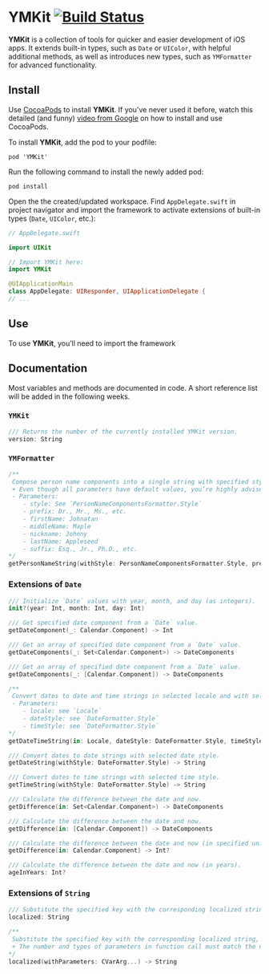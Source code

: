 # YMKit [![Build Status](https://travis-ci.com/yakovmanshin/YMKit.svg?branch=master)](https://travis-ci.com/yakovmanshin/YMKit)
**YMKit** is a collection of tools for quicker and easier development of iOS apps. It extends built-in types, such as `Date` or `UIColor`, with helpful additional methods, as well as introduces new types, such as `YMFormatter` for advanced functionality.

## Install
Use [CocoaPods](https://fwd2.net/cocoapods) to install **YMKit**. If you’ve never used it before, watch this detailed (and funny) [video from Google](https://fwd2.net/cocoapods-tutorial) on how to install and use CocoaPods.

To install **YMKit**, add the pod to your podfile:
```
pod 'YMKit'
```

Run the following command to install the newly added pod:
```
pod install
```

Open the the created/updated workspace. Find `AppDelegate.swift` in project navigator and import the framework to activate extensions of built-in types (`Date`, `UIColor`, etc.):
```swift
// AppDelegate.swift

import UIKit

// Import YMKit here:
import YMKit

@UIApplicationMain
class AppDelegate: UIResponder, UIApplicationDelegate {
// ...
```

## Use
To use **YMKit**, you’ll need to import the framework

## Documentation
Most variables and methods are documented in code. A short reference list will be added in the following weeks.

### `YMKit`
```swift
/// Returns the number of the currently installed YMKit version.
version: String
```

### `YMFormatter`
```swift
/**
 Compose person name components into a single string with specified style.
 + Even though all parameters have default values, you’re highly advised to specify at least one name component; otherwise, you’ll get an empty string.
 - Parameters:
    - style: See `PersonNameComponentsFormatter.Style`
    - prefix: Dr., Mr., Ms., etc.
    - firstName: Johnatan
    - middleName: Maple
    - nickname: Johnny
    - lastName: Appleseed
    - suffix: Esq., Jr., Ph.D., etc.
*/
getPersonNameString(withStyle: PersonNameComponentsFormatter.Style, prefix: String?, firstName: String?, middleName: String?, nickname:String?, lastName: String?, suffix: String?) -> String
```

### Extensions of `Date`

```swift
/// Initialize `Date` values with year, month, and day (as integers).
init?(year: Int, month: Int, day: Int)
```

```swift
/// Get specified date component from a `Date` value.
getDateComponent(_: Calendar.Component) -> Int
```

```swift
/// Get an array of specified date component from a `Date` value.
getDateComponents(_: Set<Calendar.Component>) -> DateComponents
```

```swift
/// Get an array of specified date component from a `Date` value.
getDateComponents(_: [Calendar.Component]) -> DateComponents
```

```swift
/**
 Convert dates to date and time strings in selected locale and with selected date and time style.
 - Parameters:
    - locale: see `Locale`
    - dateStyle: see `DateFormatter.Style`
    - timeStyle: see `DateFormatter.Style`
*/
getDateTimeString(in: Locale, dateStyle: DateFormatter.Style, timeStyle: DateFormatter.Style) -> String
```

```swift
/// Convert dates to date strings with selected date style.
getDateString(withStyle: DateFormatter.Style) -> String
```

```swift
/// Convert dates to time strings with selected time style.
getTimeString(withStyle: DateFormatter.Style) -> String
```

```swift
/// Calculate the difference between the date and now.
getDifference(in: Set<Calendar.Component>) -> DateComponents
```

```swift
/// Calculate the difference between the date and now.
getDifference(in: [Calendar.Component]) -> DateComponents
```

```swift
/// Calculate the difference between the date and now (in specified units).
getDifference(in: Calendar.Component) -> Int?
```

```swift
/// Calculate the difference between the date and now (in years).
ageInYears: Int?
```

### Extensions of `String`

```swift
/// Substitute the specified key with the corresponding localized string.
localized: String
```

```swift
/**
 Substitute the specified key with the corresponding localized string, substituting additional parameters.
 + The number and types of parameters in function call must match the number and types of parameters in the localized string, or a runtime error will occur.
*/
localized(withParameters: CVarArg...) -> String
```

